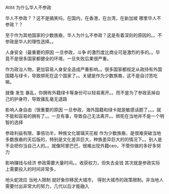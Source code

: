 Atitit 为什么华人不参政

华人不参政？？这不是搞笑吗，在国内，在香港，在台湾，在新加坡 哪里华人不参政？？

至于作为其他国家的少数族裔，华人为什么不参政？这是有着深刻的原因的。。不参政是华人的理性选择。。


人身安全（最重要的原因
一旦参政，斗争 的激烈度比商业可是激烈的多的。。毕竟不是很多国家都健全的环境，一旦失败后果很严重。

作为政治人物，更加容易人身安全造成严重影响。。很多国家都规定从政持有外国国籍与绿卡，导致绑死在这个国家了。。关键是作为少数族裔，这不是自讨苦吃嘛。

就像 发生 暴乱，你拥有外籍绿卡等身份可以轻易离开。。而不是为了参政丢掉自己的护身符，导致骚乱毫无退路

影响人身自由（很重要的原因
一旦参政，海外国籍和绿卡就是敏感话题了。。。就不能和容易的拥有了。。一旦有事，导致自己无法离开。。绑死在当地并不是一个明智的选择

参政利益有限，事倍功半，种族文化玻璃天花板
作为少数族裔，是很难突破当地多数族裔的天后版的，特别是文化差异巨大，种族差异巨大的的情况下。。别人是不会把你当自己人的。。就像阿里巴巴，很难出现外籍ceo，不管你做的多好多努力

影响赚钱与经济
参政需要大量时间。。收获权力，但失去金钱
 其次就是参政实际上需要投入的时间非常多， 


地头蛇效应  当地人限制
就好象你移民大城市， 得到大城市的政策限制。非当地人需要付出非常大的努力，几代以后才能融入
